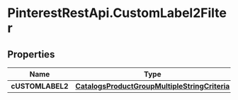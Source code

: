 # PinterestRestApi.CustomLabel2Filter

## Properties

Name | Type | Description | Notes
------------ | ------------- | ------------- | -------------
**cUSTOMLABEL2** | [**CatalogsProductGroupMultipleStringCriteria**](.md) |  | 


